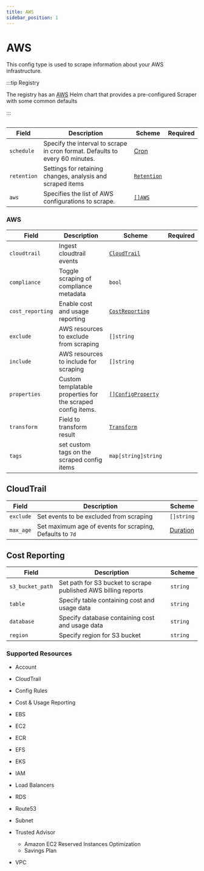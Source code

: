 ```yaml
---
title: AWS
sidebar_position: 1
---
```


# <Icon name="aws"/> AWS

This config type is used to scrape information about your AWS infrastructure.



:::tip Registry

The registry has an [AWS](/registry/aws) Helm chart that provides a pre-configured Scraper with some common defaults

:::

```yaml title="aws-scraper.yaml" file=../../../modules/config-db/fixtures/aws.yaml
```

| Field       | Description                                                                  | Scheme                                       | Required |
| ----------- | ---------------------------------------------------------------------------- | -------------------------------------------- | -------- |
| `schedule`  | Specify the interval to scrape in cron format. Defaults to every 60 minutes. | [Cron](/reference/types#cron)                                   |          |
| `retention` | Settings for retaining changes, analysis and scraped items                   | [`Retention`](/config-db/concepts/retention) |          |
| `aws`       | Specifies the list of AWS configurations to scrape.                          | [`[]AWS`](#aws)                            |          |

### AWS

| Field                   | Description                                                 | Scheme                                         | Required |
| ----------------------- | ----------------------------------------------------------- | ---------------------------------------------- | -------- |
| `cloudtrail`            | Ingest cloudtrail events                            | [`CloudTrail`](#cloudtrail)                    |          |
| `compliance`            | Toggle scraping of compliance metadata                      | `bool`                                         |          |
| `cost_reporting`        | Enable cost and usage reporting                 | [`CostReporting`](#cost-reporting)             |          |
| `exclude`               | AWS resources to exclude from scraping                      | `[]string`                                     |          |
| `include`               | AWS resources to include for scraping                       | `[]string`                                     |          |
| `properties`            | Custom templatable properties for the scraped config items. | [`[]ConfigProperty`](/reference/config-db/properties) |          |
| `transform`       | Field to transform result                                                                        | [`Transform`](/config-db/concepts/transform)                        |          |
| `tags`                  | set custom tags on the scraped config items                 | `map[string]string`                            |          |

## CloudTrail

| Field     | Description                             | Scheme     |
| --------- | --------------------------------------- | ---------- |
| `exclude` | Set events to be excluded from scraping | `[]string` |
| `max_age` | Set maximum age of events for scraping, Defaults to `7d`  | [Duration](/reference/types#duration)  |

## Cost Reporting

| Field            | Description                                                  | Scheme   |
| ---------------- | ------------------------------------------------------------ | -------- |
| `s3_bucket_path` | Set path for S3 bucket to scrape published AWS billing reports | `string` |
| `table`          | Specify table containing cost and usage data                 | `string` |
| `database`       | Specify database containing cost and usage data              | `string` |
| `region`         | Specify region for S3 bucket                                 | `string` |

### Supported Resources

- Account
- CloudTrail
- Config Rules
- Cost & Usage Reporting

- EBS
- EC2
- ECR
- EFS
- EKS
- IAM
- Load Balancers
- RDS
- Route53
- Subnet
- Trusted Advisor
  - Amazon EC2 Reserved Instances Optimization
  - Savings Plan
- VPC
